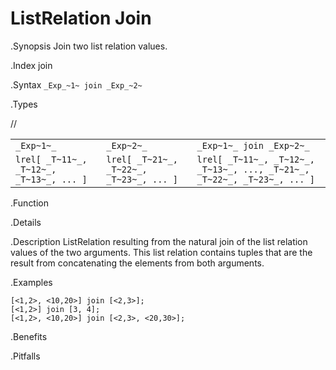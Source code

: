 # ListRelation Join

.Synopsis
Join two list relation values.

.Index
join

.Syntax
`_Exp_~1~ join _Exp_~2~`

.Types

//


|                                          |                                           |                                                                       |
| --- | --- | --- |
| `_Exp~1~_`                               |  `_Exp~2~_`                               | `_Exp~1~_ join _Exp~2~_`                                              |
| `lrel[ _T~11~_, _T~12~_, _T~13~_, ... ]` |  `lrel[ _T~21~_, _T~22~_, _T~23~_, ... ]` | `lrel[ _T~11~_, _T~12~_, _T~13~_, ..., _T~21~_, _T~22~_, _T~23~_, ... ]`  |


.Function

.Details

.Description
ListRelation resulting from the natural join of the list relation values of the two arguments.
This list relation contains tuples that are the result from concatenating the elements from both arguments.

.Examples
```rascal-shell
[<1,2>, <10,20>] join [<2,3>];
[<1,2>] join [3, 4];
[<1,2>, <10,20>] join [<2,3>, <20,30>];
```

.Benefits

.Pitfalls

